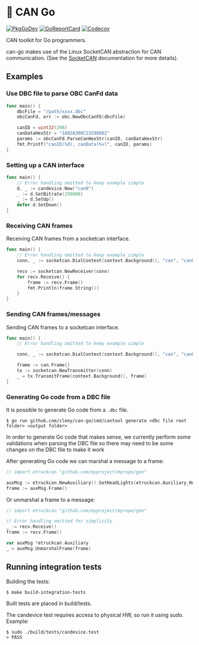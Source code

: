 # :electric_plug: CAN Go

[![PkgGoDev](https://pkg.go.dev/badge/github.com/cleey/can-go)](https://pkg.go.dev/github.com/cleey/can-go)
[![GoReportCard](https://goreportcard.com/badge/github.com/cleey/can-go)](https://goreportcard.com/report/github.com/cleey/can-go)
[![Codecov](https://codecov.io/gh/einride/can-go/branch/master/graph/badge.svg)](https://codecov.io/gh/einride/can-go)

CAN toolkit for Go programmers.

can-go makes use of the Linux SocketCAN abstraction for CAN communication. (See
the [SocketCAN](https://www.kernel.org/doc/Documentation/networking/can.txt)
documentation for more details).

## Examples

### Use DBC file to parse OBC CanFd data

```go
func main() {
	dbcFile = "/path/xxxx.dbc"
	obcCanFd, err := obc.NewObcCanFD(dbcFile)

	canID = uint32(298)
	canDataHexStr = "1A02A300C23290802"
	params := obcCanFd.ParseCanHexStr(canID, canDataHexStr)
	fmt.Printf("canID(%d), canData(%v)", canID, params)
}
```


### Setting up a CAN interface

```go
func main() {
	// Error handling omitted to keep example simple
	d, _ := candevice.New("can0")
	_ := d.SetBitrate(250000)
	_ := d.SetUp()
	defer d.SetDown()
}
```

### Receiving CAN frames

Receiving CAN frames from a socketcan interface.

```go
func main() {
	// Error handling omitted to keep example simple
	conn, _ := socketcan.DialContext(context.Background(), "can", "can0")

	recv := socketcan.NewReceiver(conn)
	for recv.Receive() {
		frame := recv.Frame()
		fmt.Println(frame.String())
	}
}
```

### Sending CAN frames/messages

Sending CAN frames to a socketcan interface.

```go
func main() {
	// Error handling omitted to keep example simple

	conn, _ := socketcan.DialContext(context.Background(), "can", "can0")

	frame := can.Frame{}
	tx := socketcan.NewTransmitter(conn)
	_ = tx.TransmitFrame(context.Background(), frame)
}
```

### Generating Go code from a DBC file

It is possible to generate Go code from a `.dbc` file.

```
$ go run github.com/cleey/can-go/cmd/cantool generate <dbc file root folder> <output folder>
```

In order to generate Go code that makes sense, we currently perform some
validations when parsing the DBC file so there may need to be some changes on
the DBC file to make it work

After generating Go code we can marshal a message to a frame:

```go
// import etruckcan "github.com/myproject/myrepo/gen"

auxMsg := etruckcan.NewAuxiliary().SetHeadLights(etruckcan.Auxiliary_HeadLights_LowBeam)
frame := auxMsg.Frame()
```

Or unmarshal a frame to a message:

```go
// import etruckcan "github.com/myproject/myrepo/gen"

// Error handling omitted for simplicity
_ := recv.Receive()
frame := recv.Frame()

var auxMsg *etruckcan.Auxiliary
_ = auxMsg.UnmarshalFrame(frame)

```

## Running integration tests

Building the tests:

```shell
$ make build-integration-tests
```

Built tests are placed in build/tests.

The candevice test requires access to physical HW, so run it using sudo.
Example:

```shell
$ sudo ./build/tests/candevice.test
> PASS
```
